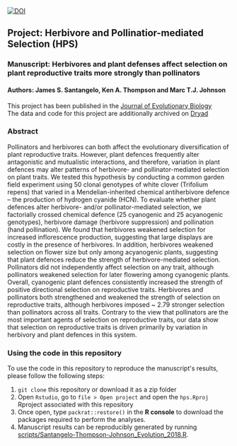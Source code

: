 [![DOI](https://zenodo.org/badge/DOI/10.5281/zenodo.5753112.svg)](https://doi.org/10.5281/zenodo.5753112)

## Project: Herbivore and Pollinatior-mediated Selection (HPS)
### Manuscript: Herbivores and plant defenses affect selection on plant reproductive traits more strongly than pollinators
#### Authors: James S. Santangelo, Ken A. Thompson and Marc T.J. Johnson

This project has been published in the [Journal of Evolutionary Biology](https://onlinelibrary.wiley.com/doi/10.1111/jeb.13392) <br>
The data and code for this project are additionally archived on [Dryad](https://datadryad.org/stash/dataset/doi:10.5061/dryad.h6qg003)

### Abstract

Pollinators and herbivores can both affect the evolutionary diversification of
plant reproductive traits. However, plant defences frequently alter
antagonistic and mutualistic interactions, and therefore, variation in plant
defences may alter patterns of herbivore- and pollinator-mediated selection on
plant traits. We tested this hypothesis by conducting a common garden field
experiment using 50 clonal genotypes of white clover (Trifolium repens) that
varied in a Mendelian-inherited chemical antiherbivore defence – the production
of hydrogen cyanide (HCN). To evaluate whether plant defences alter
herbivore- and/or pollinator-mediated selection, we factorially crossed
chemical defence (25 cyanogenic and 25 acyanogenic genotypes), herbivore
damage (herbivore suppression) and pollination (hand pollination). We
found that herbivores weakened selection for increased inflorescence
production, suggesting that large displays are costly in the presence of
herbivores. In addition, herbivores weakened selection on flower size but only
among acyanogenic plants, suggesting that plant defences reduce the
strength of herbivore-mediated selection. Pollinators did not independently
affect selection on any trait, although pollinators weakened selection for
later flowering among cyanogenic plants. Overall, cyanogenic plant defences
consistently increased the strength of positive directional selection on
reproductive traits. Herbivores and pollinators both strengthened and weakened
the strength of selection on reproductive traits, although herbivores imposed
~ 2.79 stronger selection than pollinators across all traits. Contrary to the
view that pollinators are the most important agents of selection on
reproductive traits, our data show that selection on reproductive traits is
driven primarily by variation in herbivory and plant defences in this system.

### Using the code in this repository

To use the code in this repository to reproduce the manuscript's results,
please follow the following steps:

1. `git clone` this repository or download it as a zip folder
2. Open `Rstudio`, go to `file > Open project` and open the
`hps.Rproj` Rproject associated with this repository
3. Once open, type `packrat::restore()` in the **R console** to download the
packages required to perform the analyses.
4. Manuscript results can be reproducibly generated by
running [scripts/Santangelo-Thompson-Johnson_Evolution_2018.R](scripts/Santangelo-Thompson-Johnson_Evolution_2018.R).
